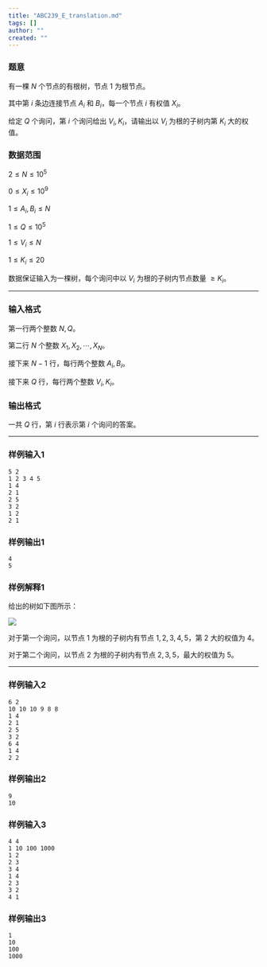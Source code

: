 ```yaml
---
title: "ABC239_E_translation.md"
tags: []
author: ""
created: ""
---
```


### 题意 

有一棵 $N$ 个节点的有根树，节点 $1$ 为根节点。

其中第 $i$ 条边连接节点 $A_i$ 和 $B_i$，每一个节点 $i$ 有权值 $X_i$。

给定 $Q$ 个询问，第 $i$ 个询问给出 $V_i, K_i$，请输出以 $V_i$ 为根的子树内第 $K_i$ 大的权值。

### 数据范围

$2 \leq N \leq 10^5$

$0 \leq X_i \leq 10^9$

$1 \leq A_i, B_i \leq N$

$1 \leq Q \leq 10^5$

$1 \leq V_i \leq N$

$1 \leq K_i \leq 20$

数据保证输入为一棵树，每个询问中以 $V_i$ 为根的子树内节点数量 $\geq K_i$。

---

### 输入格式

第一行两个整数 $N, Q$。

第二行 $N$ 个整数 $X_1, X_2, \cdots , X_N$。

接下来 $N - 1$ 行，每行两个整数 $A_i, B_i$。

接下来 $Q$ 行，每行两个整数 $V_i, K_i$。

### 输出格式

一共 $Q$ 行，第 $i$ 行表示第 $i$ 个询问的答案。

---

### 样例输入1

```
5 2
1 2 3 4 5
1 4
2 1
2 5
3 2
1 2
2 1
```

### 样例输出1

```
4
5
```

### 样例解释1

给出的树如下图所示：

![](https://img.atcoder.jp/ghi/e2bc1237d64f79f33181e6f54c9f7ce7.png)

对于第一个询问，以节点 $1$ 为根的子树内有节点 $1, 2, 3, 4, 5$，第 $2$ 大的权值为 $4$。

对于第二个询问，以节点 $2$ 为根的子树内有节点 $2, 3, 5$，最大的权值为 $5$。

---

### 样例输入2

```
6 2
10 10 10 9 8 8
1 4
2 1
2 5
3 2
6 4
1 4
2 2
```

### 样例输出2

```
9
10
```

### 样例输入3

```
4 4
1 10 100 1000
1 2
2 3
3 4
1 4
2 3
3 2
4 1
```

### 样例输出3

```
1
10
100
1000
```

